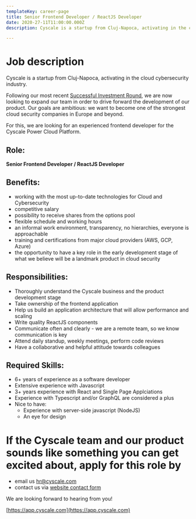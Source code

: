 ```yaml
---
templateKey: career-page
title: Senior Frontend Developer / ReactJS Developer
date: 2020-27-11T11:00:00.000Z
description: Cyscale is a startup from Cluj-Napoca, activating in the cloud cybersecurity industry. We are looking for an experienced frontend developer.

---
```

# Job description
Cyscale is a startup from Cluj-Napoca, activating in the cloud cybersecurity industry. 

Following our most recent [Successful Investment Round](https://www.eu-startups.com/2020/09/romanian-startup-cyscale-raises-e350k-in-4-hours-on-seedblink-for-its-international-expansion), we are now looking to expand our team in order to drive forward the development of our product. Our goals are ambitious: we want to become one of the strongest cloud security companies in Europe and beyond. 

For this, we are looking for an experienced frontend developer for the Cyscale Power Cloud Platform.  

## Role:
**Senior Frontend Developer / ReactJS Developer**

## Benefits:
- working with the most up-to-date technologies for Cloud and Cybersecurity
- competitive salary
- possibility to receive shares from the options pool
- flexible schedule and working hours
- an informal work environment, transparency, no hierarchies, everyone is approachable
- training and certifications from major cloud providers (AWS, GCP, Azure)
- the opportunity to have a key role in the early development stage of what we believe will be a landmark product in cloud security

## Responsibilities:

- Thoroughly understand the Cyscale business and the product development stage
- Take ownership of the frontend application
- Help us build an application architecture that will allow performance and scaling
- Write quality ReactJS components
- Communicate often and clearly - we are a remote team, so we know communication is key
- Attend daily standup, weekly meetings, perform code reviews
- Have a collaborative and helpful attitude towards colleagues

## Required Skills:

- 6+ years of experience as a software developer
- Extensive experience with Javascript
- 3+ years experience with React and Single Page Applciations
- Experience with Typescript and/or GraphQL are considered a plus
- Nice to have:
  - Experience with server-side javascript (NodeJS)
  - An eye for design

# If the Cyscale team and our product sounds like something you can get excited about, apply for this role by

- email us [hr@cyscale.com](mailto:hr@cyscale.com)
- contact us via [website contact form](https://cyscale.com/contact)

We are looking forward to hearing from you!

[https://app.cyscale.com](https://app.cyscale.com)